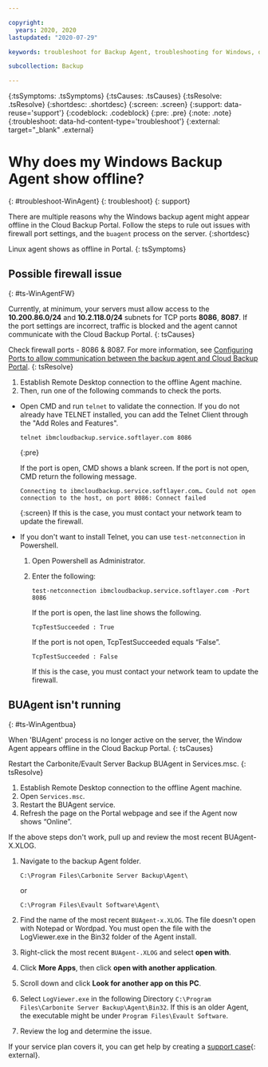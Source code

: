 ```yaml
---

copyright:
  years: 2020, 2020
lastupdated: "2020-07-29"

keywords: troubleshoot for Backup Agent, troubleshooting for Windows, question about Windows Backup agent, troubleshooting Backup, Windows Backup agent offline

subcollection: Backup

---
```


{:tsSymptoms: .tsSymptoms}
{:tsCauses: .tsCauses}
{:tsResolve: .tsResolve}
{:shortdesc: .shortdesc}
{:screen: .screen}
{:support: data-reuse='support'}
{:codeblock: .codeblock}
{:pre: .pre}
{:note: .note}
{:troubleshoot: data-hd-content-type='troubleshoot'}
{:external: target="_blank" .external}


# Why does my Windows Backup Agent show offline?
{: #troubleshoot-WinAgent}
{: troubleshoot}
{: support}

There are multiple reasons why the Windows backup agent might appear offline in the Cloud Backup Portal. Follow the steps to rule out issues with firewall port settings, and the `buagent` process on the server.
{:shortdesc}

Linux agent shows as offline in Portal.
{: tsSymptoms}

## Possible firewall issue
{: #ts-WinAgentFW}

Currently, at minimum, your servers must allow access to the **10.200.86.0/24** and **10.2.118.0/24** subnets for TCP ports **8086**, **8087**. If the port settings are incorrect, traffic is blocked and the agent cannot communicate with the Cloud Backup Portal.
{: tsCauses}

Check firewall ports - 8086 & 8087. For more information, see [Configuring Ports to allow communication between the backup agent and Cloud Backup Portal](/docs/Backup?topic=Backup-portinfo).
{: tsResolve}

1. Establish Remote Desktop connection to the offline Agent machine.
2. Then, run one of the following commands to check the ports.

  * Open CMD and run `telnet` to validate the connection. If you do not already have TELNET installed, you can add the Telnet Client through the "Add Roles and Features".
    ```
    telnet ibmcloudbackup.service.softlayer.com 8086
    ```
    {:pre}

    If the port is open, CMD shows a blank screen. If the port is not open, CMD return the following message.
    ```
    Connecting to ibmcloudbackup.service.softlayer.com… Could not open connection to the host, on port 8086: Connect failed
    ```
    {:screen}
    If this is the case, you must contact your network team to update the firewall.

  * If you don't want to install Telnet, you can use `test-netconnection` in Powershell.
    1. Open Powershell as Administrator.
    2. Enter the following:
       ```
       test-netconnection ibmcloudbackup.service.softlayer.com -Port 8086
       ```
       If the port is open, the last line shows the following.
       ```
       TcpTestSucceeded : True
       ```

       If the port is not open, TcpTestSucceeded equals “False”.
       ```
       TcpTestSucceeded : False
       ```
       If this is the case, you must contact your network team to update the firewall.

## BUAgent isn't running
{: #ts-WinAgentbua}

When 'BUAgent' process is no longer active on the server, the Window Agent appears offline in the Cloud Backup Portal.
{: tsCauses}

Restart the Carbonite/Evault Server Backup BUAgent in Services.msc.
{: tsResolve}

1. Establish Remote Desktop connection to the offline Agent machine.
1. Open `Services.msc`.
2. Restart the BUAgent service.
3. Refresh the page on the Portal webpage and see if the Agent now shows “Online”.


If the above steps don't work, pull up and review the most recent BUAgent-X.XLOG.

1. Navigate to the backup Agent folder.
   ```
   C:\Program Files\Carbonite Server Backup\Agent\
   ```

   or
   ```
   C:\Program Files\Evault Software\Agent\
   ```

2. Find the name of the most recent `BUAgent-x.XLOG`. The file doesn't open with Notepad or Wordpad. You must open the file with the LogViewer.exe in the Bin32 folder of the Agent install.
3. Right-click the most recent `BUAgent-.XLOG` and select **open with**.
4. Click **More Apps**, then click **open with another application**.
5. Scroll down and click **Look for another app on this PC**.
6. Select `LogViewer.exe` in the following Directory `C:\Program Files\Carbonite Server Backup\Agent\Bin32`. If this is an older Agent, the executable might be under `Program Files\Evault Software`.
7. Review the log and determine the issue.

If your service plan covers it, you can get help by creating a [support case](https://cloud.ibm.com/unifiedsupport/supportcenter){: external}.

